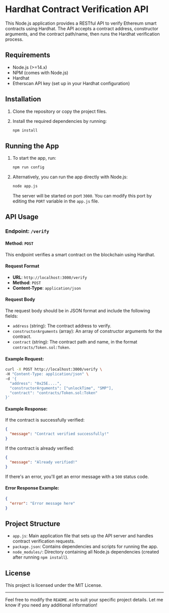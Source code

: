 
# Hardhat Contract Verification API

This Node.js application provides a RESTful API to verify Ethereum smart contracts using Hardhat. The API accepts a contract address, constructor arguments, and the contract path/name, then runs the Hardhat verification process.

## Requirements

- Node.js (>=14.x)
- NPM (comes with Node.js)
- Hardhat
- Etherscan API key (set up in your Hardhat configuration)

## Installation

1. Clone the repository or copy the project files.
2. Install the required dependencies by running:

   ```bash
   npm install
   ```

## Running the App

1. To start the app, run:

   ```bash
   npm run config
   ```

2. Alternatively, you can run the app directly with Node.js:

   ```bash
   node app.js
   ```

   The server will be started on port `3000`. You can modify this port by editing the `PORT` variable in the `app.js` file.

## API Usage

### Endpoint: `/verify`

#### Method: `POST`

This endpoint verifies a smart contract on the blockchain using Hardhat.

#### Request Format

- **URL**: `http://localhost:3000/verify`
- **Method**: `POST`
- **Content-Type**: `application/json`

#### Request Body

The request body should be in JSON format and include the following fields:

- `address` (string): The contract address to verify.
- `constructorArguments` (array): An array of constructor arguments for the contract.
- `contract` (string): The contract path and name, in the format `contracts/Token.sol:Token`.

#### Example Request:

```bash
curl -X POST http://localhost:3000/verify \
-H "Content-Type: application/json" \
-d '{
  "address": "0x25E....",
  "constructorArguments": ["unlockTime", "SMP"],
  "contract": "contracts/Token.sol:Token"
}'
```

#### Example Response:

If the contract is successfully verified:

```json
{
  "message": "Contract verified successfully!"
}
```

If the contract is already verified:

```json
{
  "message": "Already verified!"
}
```

If there's an error, you'll get an error message with a `500` status code.

#### Error Response Example:

```json
{
  "error": "Error message here"
}
```

## Project Structure

- `app.js`: Main application file that sets up the API server and handles contract verification requests.
- `package.json`: Contains dependencies and scripts for running the app.
- `node_modules/`: Directory containing all Node.js dependencies (created after running `npm install`).

## License

This project is licensed under the MIT License.

---

Feel free to modify the `README.md` to suit your specific project details. Let me know if you need any additional information!